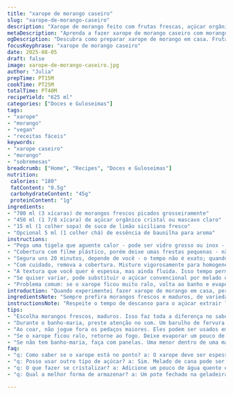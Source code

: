 ```yaml
---
title: "xarope de morango caseiro"
slug: "xarope-de-morango-caseiro"
description: "Xarope de morango feito com frutas frescas, açúcar orgânico e toque cítrico, preparado no banho-maria para intensificar sabores sem perder a textura natural. Ideal para sobremesas geladas, bolos ou panquecas. Receita adaptada para facilitar e agregar versatilidade, com técnicas para reconhecer o ponto certo do cozimento e evitar erros comuns como queimar ou perder aroma. Troca de ingredientes e tempo ajustado para maior controle e resultado mais aromático e encorpado. Sem glúten, lactose, ovos ou oleaginosas, vegano e simples de fazer."
metaDescription: "Aprenda a fazer xarope de morango caseiro com morangos frescos e açúcar orgânico. Um toque cítrico e muita versatilidade na cozinha."
ogDescription: "Descubra como preparar xarope de morango em casa. Frutas frescas, açúcar e um aroma incrível."
focusKeyphrase: "xarope de morango caseiro"
date: 2025-08-05
draft: false
image: xarope-de-morango-caseiro.jpg
author: "Julia"
prepTime: PT15M
cookTime: PT25M
totalTime: PT40M
recipeYield: "625 ml"
categories: ["Doces e Guloseimas"]
tags:
- "xarope"
- "morango"
- "vegan"
- "receitas fáceis"
keywords:
- "xarope caseiro"
- "morango"
- "sobremesas"
breadcrumb: ["Home", "Recipes", "Doces e Guloseimas"]
nutrition: 
 calories: "180"
 fatContent: "0.5g"
 carbohydrateContent: "45g"
 proteinContent: "1g"
ingredients:
- "700 ml (3 xícaras) de morangos frescos picados grosseiramente"
- "450 ml (1 7/8 xícara) de açúcar orgânico cristal ou mascavo claro"
- "15 ml (1 colher sopa) de suco de limão siciliano fresco"
- "Opcional 5 ml (1 colher chá) de essência de baunilha para aroma"
instructions:
- "Pega uma tigela que aguente calor - pode ser vidro grosso ou inox - e mistura os morangos com o açúcar e o limão. Mexe bem e deixa descansar uns 12 minutos; vai liberar o suco e o aroma já vai começar a saltar no ar. Mexa novamente para garantir que o açúcar comece a se dissolver, mas não fique esfarelado."
- "Cobertura com filme plástico, porém deixe umas frestas pequenas - não lacre hermeticamente para escapar vapor, o que evita que o xarope fique aguado demais. Posicione a tigela em um banho-maria com água no fogo baixo (directo fogo alto seca rápido e queima), mexa um pouco logo após 10 minutos do cozimento, sensação de ouvir uma fervura trêmula sob ela é sinal que está certinho para liberar açúcar."
- "Segura uns 20 minutos, depende de você - o tempo não é exato; quando a mistura estiver mais vermelha intensa, espessa e o açúcar derreter totalmente, sinal que faz barulhinho mais grossinho, meio espesso. Agora pode desligar e tirar do banho-maria."
- "Com cuidado, remova a cobertura. Misture vigorosamente para homogeneizar o xarope. Passe só uma parte num coador grosso para separar pedaços maiores, deixando restos para usar em panquecas ou waffles, não desperdice nada!"
- "A textura que você quer é espessa, mas ainda fluida. Isso tempo permite manter antes que comece a cristalizar. Deixe esfriar em temperatura ambiente; depois guarde na geladeira num pote fechado. Serve para bolo de baunilha, sorvetes, brownies, ou direto na tapioca para dar um upgrade."
- "Se quiser variar, pode substituir o açúcar convencional por melado de cana, ou usar açúcar mascavo para nota caramelizada extra. Frutas como framboesa ou amora também funcionam e dão cor diferente. O toque de limão ajuda na conservação e reforça o aroma."
- "Problema comum: se o xarope ficou muito ralo, volta ao banho e evapora mais água; se engrossou demais, mexa com um pouco de água quente para soltar. Sempre observe a textura e o som do açúcar, evita perder ponto."
introduction: "Quando experimentei fazer xarope de morango em casa, percebi que o segredo não está só nas proporções, mas sobretudo no toque do limão siciliano, que realça o sabor da fruta fresca, e no banho-maria controlado para preservar a identidade natural do morango. Essa receita descomplica tudo, com ingredientes que a gente sempre tem por perto, e oferece um resultado versátil, que salva sobremesas da mesmice e acrescenta textura e cor. A técnica evita que o açúcar cozinhe direto no fogo e crie aquele gosto amargo. Cada etapa é pensada para você entender o que acontece ali na panela, porque cozinhar é muito mais do que seguir regra de tempo exato."
ingredientsNote: "Sempre prefira morangos frescos e maduros, de variedade doce, para garantir aroma intenso. O açúcar orgânico traz um leve sabor caramelizado, melhor que o refinado, mas não obrigatório. O suco de limão não é só para sabor, mas para conservar, já que a acidez inibe fermentação. O toque de essência de baunilha é opcional e serve para enriquecer aroma, mas não use extrato puro para não alterar o sabor. Se não tiver banho-maria, coloque uma panela pequena dentro da maior com água, controle fogo bem baixo para não queimar ou deixar a panela na água fervendo direto, resultado altera ponto do xarope."
instructionsNote: "Respeite o tempo de descanso para o açúcar extrair líquido, mexer depois ajuda a uniformizar, mas não exagere para não esmagar a fruta. No banho-maria, mantenha a chama baixa e observe sinais como vapor subindo devagar e mudanças de cor na mistura. A cobertura evitara ressecamento, mas deixe escapulir o vapor para não condensar de volta e diluir. Passe por peneira para remover sementes e pedaços grandes, mas guarde esse resíduo - aproveite como recheio ou complemento de outras receitas, evitando desperdício. Nunca apressar o processo, xarope mal cozido ralo e doce demais perde consistência, passage ao ponto faz toda diferença para textura e sabor final."
tips:
- "Escolha morangos frescos, maduros. Isso faz toda a diferença no sabor. Não use os verdes. Adoçar com açúcar mascavo traz um toque especial. Olhe sempre as texturas. O limão é essencial para conservar. Não subestime esse detalhe."
- "Durante o banho-maria, preste atenção no som. Um barulho de fervura suave é bom sinal. Significa que o açúcar está derretendo. Cuidado com a temperatura. Fogo alto queima e amarga. Mantenha tudo em baixa e em controle."
- "Ao coar, não jogue fora os pedaços maiores. Eles podem ser usados em panquecas ou bolos. Combine sabores. Framboesas e amoras também funcionam. O que sobra pode servir de recheio, evitando desperdício."
- "Se o xarope ficou ralo, retorne ao fogo. Deixe evaporar um pouco de água. Se engrossou demais, água quente resolve. Despeje aos poucos até a textura desejada. Sempre experimente. O sabor deve ser equilibrado, não enjoativo."
- "Se não tem banho-maria, faça com panelas. Uma menor dentro de uma maior. Controle o fogo. Não deixe a menor tocar o fundo da maior, senão queima tudo. Funciona. Olhe e ouça os sinais."
faq:
- "q: Como saber se o xarope está no ponto? a: O xarope deve ser espesso, mas fluido. Observe a cor intensa, um vermelho vibrante. O som muda, fica mais grosso. Essa textura é o ideal."
- "q: Posso usar outro tipo de açúcar? a: Sim. Melado de cana pode ser uma ótima alternativa. Adoçantes naturais são opções. Lembre-se que cada um traz seu próprio sabor."
- "q: O que fazer se cristalizar? a: Adicione um pouco de água quente e misture bem. Isso solta os cristais. Se estiver muito ralo, retorne ao fogo. Evapore o excesso de líquido."
- "q: Qual a melhor forma de armazenar? a: Um pote fechado na geladeira é o ideal. Dura semanas. Se for guardar mais, congele em porções. Use recipientes que não estragam. Controlem sempre."

---
```


